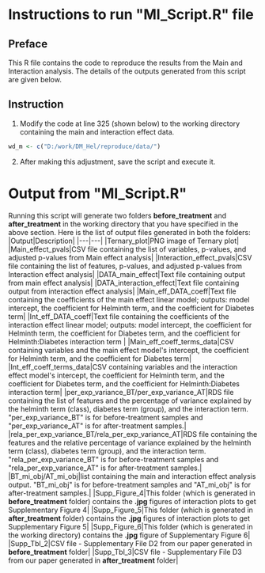# Instructions to run "MI_Script.R" file
## Preface
This R file contains the code to reproduce the results from the Main and Interaction analysis.
The details of the outputs generated from this script are given below.

## Instruction
1. Modify the code at line 325 (shown below) to the working directory containing the main and interaction effect data.
```R
wd_m <- c("D:/work/DM_Hel/reproduce/data/")
```
2. After making this adjustment, save the script and execute it.

# Output from "MI_Script.R"
Running this script will generate two folders **before_treatment** and **after_treatment** in the working directory that you have specified in the above section.
Here is the list of output files generated in both the folders:
|Output|Description|
|---|---|
|Ternary_plot|PNG image of Ternary plot|
|Main_effect_pvals|CSV file containing the list of variables, p-values, and adjusted p-values from Main effect analysis|
|Interaction_effect_pvals|CSV file containing the list of features, p-values, and adjusted p-values from Interaction effect analysis|
|DATA_main_effect|Text file containing output from main effect analysis|
|DATA_interaction_effect|Text file containing output from interaction effect analysis|
|Main_eff_DATA_coeff|Text file containing the coefficients of the main effect linear model; outputs: model intercept, the coefficient for Helminth term, and the coefficient for Diabetes term|
|Int_eff_DATA_coeff|Text file containing the coefficients of the interaction effect linear model; outputs: model intercept, the coefficient for Helminth term, the coefficient for Diabetes term, and the coefficient for Helminth:Diabetes interaction term |
|Main_eff_coeff_terms_data|CSV containing variables and the main effect model's intercept, the coefficient for Helminth term, and the coefficient for Diabetes term|
|Int_eff_coeff_terms_data|CSV containing variables and the interaction effect model's intercept, the coefficient for Helminth term, and the coefficient for Diabetes term, and the coefficient for Helminth:Diabetes interaction term|
|per_exp_variance_BT/per_exp_variance_AT|RDS file containing the list of features and the percentage of variance explained by the helminth term (class), diabetes term (group), and the interaction term. "per_exp_variance_BT" is for before-treatment samples and "per_exp_variance_AT" is for after-treatment samples.|
|rela_per_exp_variance_BT/rela_per_exp_variance_AT|RDS file containing the features and the relative percentage of variance explained by the helminth term (class), diabetes term (group), and the interaction term. "rela_per_exp_variance_BT" is for before-treatment samples and "rela_per_exp_variance_AT" is for after-treatment samples.|
|BT_mi_obj/AT_mi_obj|list containing the main and interaction effect analysis output. "BT_mi_obj" is for before-treatment samples and "AT_mi_obj" is for after-treatment samples.|
|Supp_Figure_4|This folder (which is generated in **before_treatment** folder) contains the **.jpg** figures of interaction plots to get Supplementary Figure 4|
|Supp_Figure_5|This folder (which is generated in **after_treatment** folder) contains the **.jpg** figures of interaction plots to get Supplementary Figure 5|
|Supp_Figure_6|This folder (which is generated in the working directory) contains the **.jpg** figure of Supplementary Figure 6|
|Supp_Tbl_2|CSV file - Supplementary File D2 from our paper generated in **before_treatment** folder|
|Supp_Tbl_3|CSV file - Supplementary File D3 from our paper generated in **after_treatment** folder|


